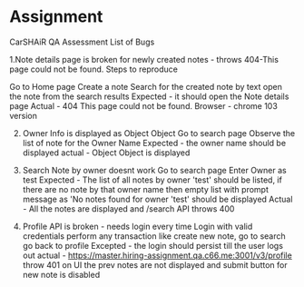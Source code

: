 # Assignment
CarSHAiR QA Assessment List of Bugs

1.Note details page is broken for newly created notes - throws 404-This page could not be found. Steps to reproduce

Go to Home page
Create a note
Search for the created note by text
open the note from the search results
Expected - it should open the Note details page
Actual - 404 This page could not be found.
Browser - chrome 103 version

2. Owner Info is displayed as Object Object
Go to search page
Observe the list of note for the Owner Name
Expected - the owner name should be displayed
actual - Object Object is displayed

3. Search Note by owner doesnt work
Go to search page
Enter Owner as test
Expected - The list of all notes by owner 'test' should be listed, if there are no note by that owner name then empty list with prompt message as 'No notes found for owner 'test' should be displayed
Actual - All the notes are displayed and /search API throws 400

4. Profile API is broken - needs login every time
Login with valid credentials
perform any transaction like create new note, go to search
go back to profile
Excepted - the login should persist till the user logs out
actual - https://master.hiring-assignment.qa.c66.me:3001/v3/profile throw 401
on UI the prev notes are not displayed and submit button for new note is disabled

